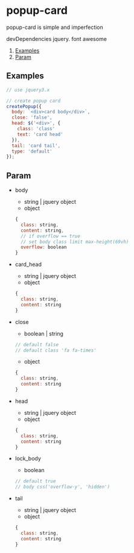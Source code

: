 # popup-card

popup-card is simple and imperfection

devDependencies jquery. font awesome

  1. [Examples](https://github.com/k-atom/popup-card#Examples)
  1. [Param](https://github.com/k-atom/popup-card#Param)

## Examples
```javascript
// use jquery3.x

// create popup card
createPopup({
  body: `<div>card body</div>`,
  close: 'false',
  head: $('<div>', {
    class: 'class'
    text: 'card head'
  }),
  tail: 'card tail',
  type: 'default'
});
```

## Param

* body
  * string | jquery object
  * object 
  ```javascript
  {
    class: string,
    content: string,
    // if overflow == true
    // set body class limit max-height(69vh)
    overflow: boolean
  }
  ```
  
* card_head
  * string | jquery object
  * object 
  ```javascript
  {
    class: string,
    content: string
  }
  ```
  
* close
  * boolean | string
  ```javascript
  // default false
  // default class 'fa fa-times'
  ```
  * object 
  ```javascript
  {
    class: string,
    content: string
  }
  ```

* head
  * string | jquery object
  * object 
  ```javascript
  {
    class: string,
    content: string
  }
  ```

* lock_body
  * boolean
  ```javascript
  // default true
  // body css('overflow-y', 'hidden')
  ```
  
* tail
  * string | jquery object
  * object 
  ```javascript
  {
    class: string,
    content: string
  }
  ```
